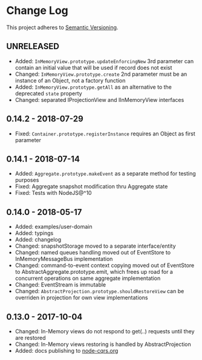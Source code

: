 # Change Log

This project adheres to [Semantic Versioning](http://semver.org/).

## UNRELEASED

* Added: `InMemoryView.prototype.updateEnforcingNew` 3rd parameter can contain an initial value that will be used if record does not exist
* Changed: `InMemoryView.prototype.create` 2nd parameter must be an instance of an Object, not a factory function
* Added: `InMemoryView.prototype.getAll` as an alternative to the deprecated `state` property
* Changed: separated IProjectionView and IInMemoryView interfaces

## 0.14.2 - 2018-07-29

* Fixed: `Container.prototype.registerInstance` requires an Object as first parameter

## 0.14.1 - 2018-07-14

* Added: `Aggregate.prototype.makeEvent` as a separate method for testing purposes
* Fixed: Aggregate snapshot modification thru Aggregate state
* Fixed: Tests with NodeJS@^10

## 0.14.0 - 2018-05-17

* Added: examples/user-domain
* Added: typings
* Added: changelog
* Changed: snapshotStorage moved to a separate interface/entity
* Changed: named queues handling moved out of EventStore to InMemoryMessageBus implementation
* Changed: command-to-event context copying moved out of EventStore to AbstractAggregate.prototype.emit, which frees up road for a concurrent operations on same aggregate implementation
* Changed: EventStream is immutable
* Changed: `AbstractProjection.prototype.shouldRestoreView` can be overriden in projection for own view implementations

## 0.13.0 - 2017-10-04

* Changed: In-Memory views do not respond to get(..) requests until they are restored
* Changed: In-Memory views restoring is handled by AbstractProjection
* Added: docs publishing to [node-cqrs.org](https://www.node-cqrs.org)
